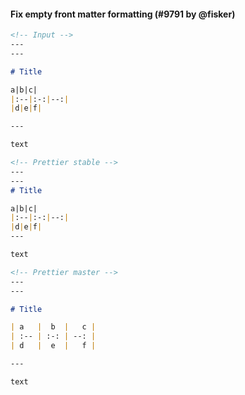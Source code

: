 #### Fix empty front matter formatting (#9791 by @fisker)

<!-- prettier-ignore -->
```markdown
<!-- Input -->
---
---

# Title

a|b|c|
|:--|:-:|--:|
|d|e|f|

---

text

<!-- Prettier stable -->
---
---
# Title

a|b|c|
|:--|:-:|--:|
|d|e|f|
---

text

<!-- Prettier master -->
---
---

# Title

| a   |  b  |   c |
| :-- | :-: | --: |
| d   |  e  |   f |

---

text
```
